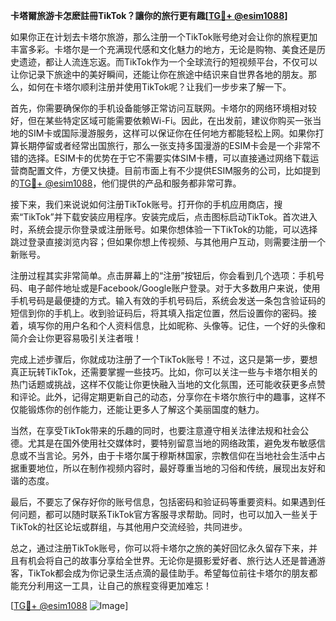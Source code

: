 **卡塔爾旅游卡怎麽註冊TikTok？讓你的旅行更有趣[[TG💪+ @esim1088](https://t.me/s/esim1088)]**

如果你正在计划去卡塔尔旅游，那么注册一个TikTok账号绝对会让你的旅程更加丰富多彩。卡塔尔是一个充满现代感和文化魅力的地方，无论是购物、美食还是历史遗迹，都让人流连忘返。而TikTok作为一个全球流行的短视频平台，不仅可以让你记录下旅途中的美好瞬间，还能让你在旅途中结识来自世界各地的朋友。那么，如何在卡塔尔顺利注册并使用TikTok呢？让我们一步步来了解一下。

首先，你需要确保你的手机设备能够正常访问互联网。卡塔尔的网络环境相对较好，但在某些特定区域可能需要依赖Wi-Fi。因此，在出发前，建议你购买一张当地的SIM卡或国际漫游服务，这样可以保证你在任何地方都能轻松上网。如果你打算长期停留或者经常出国旅行，那么一张支持多国漫游的ESIM卡会是一个非常不错的选择。ESIM卡的优势在于它不需要实体SIM卡槽，可以直接通过网络下载运营商配置文件，方便又快捷。目前市面上有不少提供ESIM服务的公司，比如提到的[TG💪+ @esim1088](https://t.me/s/esim1088)，他们提供的产品和服务都非常可靠。

接下来，我们来说说如何注册TikTok账号。打开你的手机应用商店，搜索“TikTok”并下载安装应用程序。安装完成后，点击图标启动TikTok。首次进入时，系统会提示你登录或注册账号。如果你想体验一下TikTok的功能，可以选择跳过登录直接浏览内容；但如果你想上传视频、与其他用户互动，则需要注册一个新账号。

注册过程其实非常简单。点击屏幕上的“注册”按钮后，你会看到几个选项：手机号码、电子邮件地址或是Facebook/Google账户登录。对于大多数用户来说，使用手机号码是最便捷的方式。输入有效的手机号码后，系统会发送一条包含验证码的短信到你的手机上。收到验证码后，将其填入指定位置，然后设置你的密码。接着，填写你的用户名和个人资料信息，比如昵称、头像等。记住，一个好的头像和简介会让你更容易吸引关注者哦！

完成上述步骤后，你就成功注册了一个TikTok账号！不过，这只是第一步，要想真正玩转TikTok，还需要掌握一些技巧。比如，你可以关注一些与卡塔尔相关的热门话题或挑战，这样不仅能让你更快融入当地的文化氛围，还可能收获更多点赞和评论。此外，记得定期更新自己的动态，分享你在卡塔尔旅行中的趣事，这样不仅能锻炼你的创作能力，还能让更多人了解这个美丽国度的魅力。

当然，在享受TikTok带来的乐趣的同时，也要注意遵守相关法律法规和社会公德。尤其是在国外使用社交媒体时，要特别留意当地的网络政策，避免发布敏感信息或不当言论。另外，由于卡塔尔属于穆斯林国家，宗教信仰在当地社会生活中占据重要地位，所以在制作视频内容时，最好尊重当地的习俗和传统，展现出友好和谐的态度。

最后，不要忘了保存好你的账号信息，包括密码和验证码等重要资料。如果遇到任何问题，都可以随时联系TikTok官方客服寻求帮助。同时，也可以加入一些关于TikTok的社区论坛或群组，与其他用户交流经验，共同进步。

总之，通过注册TikTok账号，你可以将卡塔尔之旅的美好回忆永久留存下来，并且有机会将自己的故事分享给全世界。无论你是摄影爱好者、旅行达人还是普通游客，TikTok都会成为你记录生活点滴的最佳助手。希望每位前往卡塔尔的朋友都能充分利用这一工具，让自己的旅程变得更加难忘！

[[TG💪+ @esim1088](https://t.me/s/esim1088) ![Image](https://i.postimg.cc/4NQfJmqS/Snipaste-2025-05-13-00-14-12.png)]